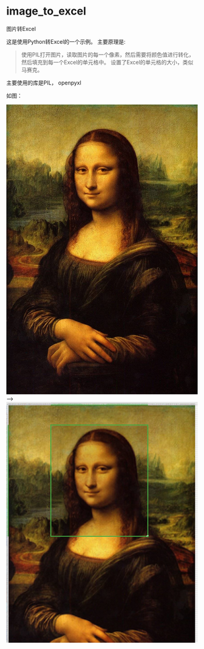 # image_to_excel

图片转Excel

这是使用Python转Excel的一个示例。
主要原理是:
> 使用PIL打开图片，读取图片的每一个像素，然后需要将颜色值进行转化，然后填充到每一个Excel的单元格中。
> 设置了Excel的单元格的大小，类似马赛克。

主要使用的库是PIL， openpyxl

如图：

![蒙娜丽莎](https://github.com/zhiranyouni/image_to_excel/blob/master/mona-lisa.jpg)
-->
![我的蒙娜丽莎](https://github.com/zhiranyouni/image_to_excel/blob/master/%E6%A2%A6%E5%A8%9C.png)
